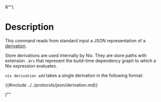 R""(

# Description

This command reads from standard input a JSON representation of a
[derivation].

Store derivations are used internally by Nix. They are store paths with
extension `.drv` that represent the build-time dependency graph to which
a Nix expression evaluates.

[derivation]: @docroot@/glossary.md#gloss-derivation

`nix derivation add` takes a single derivation in the following format:

{{#include ../../protocols/json/derivation.md}}

)""
